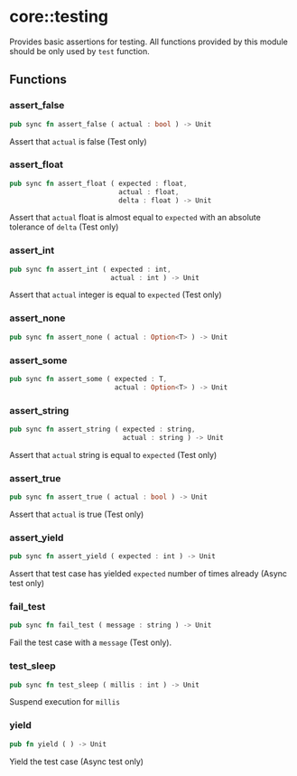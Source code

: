 # core::testing

Provides basic assertions for testing. All functions provided by this module should be only used by `test` function.


## Functions


### assert_false

```rust
pub sync fn assert_false ( actual : bool ) -> Unit
```

Assert that `actual` is false (Test only)


### assert_float

```rust
pub sync fn assert_float ( expected : float,
                           actual : float,
                           delta : float ) -> Unit
```

Assert that `actual` float is almost equal to `expected` with an absolute tolerance of `delta` (Test only)


### assert_int

```rust
pub sync fn assert_int ( expected : int,
                         actual : int ) -> Unit
```

Assert that `actual` integer is equal to `expected` (Test only)


### assert_none

```rust
pub sync fn assert_none ( actual : Option<T> ) -> Unit
```



### assert_some

```rust
pub sync fn assert_some ( expected : T,
                          actual : Option<T> ) -> Unit
```



### assert_string

```rust
pub sync fn assert_string ( expected : string,
                            actual : string ) -> Unit
```

Assert that `actual` string is equal to `expected` (Test only)


### assert_true

```rust
pub sync fn assert_true ( actual : bool ) -> Unit
```

Assert that `actual` is true (Test only)


### assert_yield

```rust
pub sync fn assert_yield ( expected : int ) -> Unit
```

Assert that test case has yielded `expected` number of times already (Async test only)


### fail_test

```rust
pub sync fn fail_test ( message : string ) -> Unit
```

Fail the test case with a `message` (Test only).


### test_sleep

```rust
pub sync fn test_sleep ( millis : int ) -> Unit
```

Suspend execution for `millis`


### yield

```rust
pub fn yield ( ) -> Unit
```

Yield the test case (Async test only)

